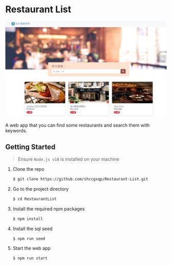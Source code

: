# Restaurant List

![Restaurant home page](./public/image/restaurant_screen.jpeg)

A web app that you can find some restaurants and search them with keywords.

## Getting Started

> Ensure `Node.js v18` is installed on your machine

1. Clone the repo

   ```bash
   $ git clone https://github.com/shccgxqp/Restaurant-List.git
   ```

2. Go to the project directory

   ```bash
   $ cd RestaurantList
   ```

3. Install the required npm packages

   ```bash
   $ npm install
   ```

4. Install the sql seed

   ```bash
   $ npm run seed
   ```

5. Start the web app

   ```bash
   $ npm run start
   ```
